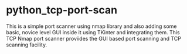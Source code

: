 # python_tcp-port-scan
This is a simple port scanner using nmap library and also adding some basic, novice level GUI inside it using TKinter and integrating them.
This TCP Nmap port scanner proviides the GUI based port scanning and TCP scanning facility.
